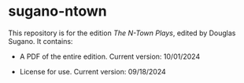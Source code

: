 # sugano-ntown

This repository is for the edition _The N-Town Plays_, edited by Douglas Sugano. It contains:

- A PDF of the entire edition. Current version: 10/01/2024

- License for use. Current version: 09/18/2024
